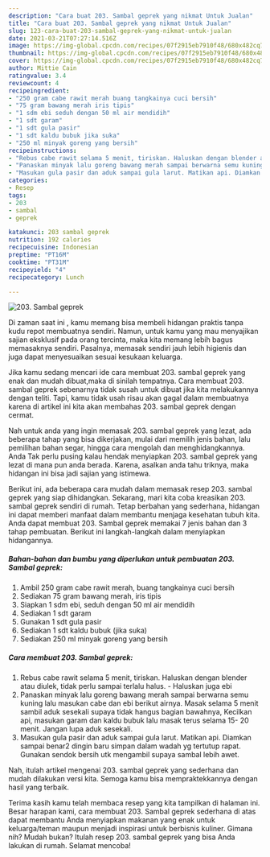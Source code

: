 ```yaml
---
description: "Cara buat 203. Sambal geprek yang nikmat Untuk Jualan"
title: "Cara buat 203. Sambal geprek yang nikmat Untuk Jualan"
slug: 123-cara-buat-203-sambal-geprek-yang-nikmat-untuk-jualan
date: 2021-03-21T07:27:14.516Z
image: https://img-global.cpcdn.com/recipes/07f2915eb7910f48/680x482cq70/203-sambal-geprek-foto-resep-utama.jpg
thumbnail: https://img-global.cpcdn.com/recipes/07f2915eb7910f48/680x482cq70/203-sambal-geprek-foto-resep-utama.jpg
cover: https://img-global.cpcdn.com/recipes/07f2915eb7910f48/680x482cq70/203-sambal-geprek-foto-resep-utama.jpg
author: Mittie Cain
ratingvalue: 3.4
reviewcount: 4
recipeingredient:
- "250 gram cabe rawit merah buang tangkainya cuci bersih"
- "75 gram bawang merah iris tipis"
- "1 sdm ebi seduh dengan 50 ml air mendidih"
- "1 sdt garam"
- "1 sdt gula pasir"
- "1 sdt kaldu bubuk jika suka"
- "250 ml minyak goreng yang bersih"
recipeinstructions:
- "Rebus cabe rawit selama 5 menit, tiriskan. Haluskan dengan blender atau diulek, tidak perlu sampai terlalu halus. Haluskan juga ebi"
- "Panaskan minyak lalu goreng bawang merah sampai berwarna semu kuning lalu masukan cabe dan ebi berikut airnya. Masak selama 5 menit sambil aduk sesekali supaya tidak hangus bagian bawahnya, Kecilkan api, masukan garam dan kaldu bubuk lalu masak terus selama 15- 20 menit. Jangan lupa aduk sesekali."
- "Masukan gula pasir dan aduk sampai gula larut. Matikan api. Diamkan sampai benar2 dingin baru simpan dalam wadah yg tertutup rapat. Gunakan sendok bersih utk mengambil supaya sambal lebih awet."
categories:
- Resep
tags:
- 203
- sambal
- geprek

katakunci: 203 sambal geprek 
nutrition: 192 calories
recipecuisine: Indonesian
preptime: "PT16M"
cooktime: "PT31M"
recipeyield: "4"
recipecategory: Lunch

---
```



![203. Sambal geprek](https://img-global.cpcdn.com/recipes/07f2915eb7910f48/680x482cq70/203-sambal-geprek-foto-resep-utama.jpg)

Di zaman  saat ini , kamu memang bisa membeli hidangan praktis tanpa kudu repot membuatnya sendiri. Namun, untuk kamu yang mau menyajikan sajian eksklusif pada orang tercinta, maka kita memang lebih bagus memasaknya sendiri. Pasalnya, memasak sendiri jauh lebih higienis dan juga dapat menyesuaikan sesuai kesukaan keluarga.

Jika kamu sedang mencari ide cara membuat 203. sambal geprek yang enak dan mudah dibuat,maka di sinilah tempatnya. Cara membuat 203. sambal geprek  sebenarnya tidak susah untuk dibuat jika kita melakukannya dengan teliti. Tapi, kamu tidak usah risau akan gagal dalam membuatnya 
karena di artikel ini kita akan membahas 203. sambal geprek dengan cermat.  



Nah untuk anda yang ingin memasak 203. sambal geprek yang lezat, ada beberapa tahap yang bisa dikerjakan, mulai dari memilih jenis bahan, lalu pemilihan bahan segar, hingga cara mengolah dan menghidangkannya. Anda Tak perlu pusing kalau hendak menyiapkan 203. sambal geprek yang lezat di mana pun anda berada. Karena, asalkan anda  tahu triknya, maka hidangan ini bisa jadi sajian yang istimewa.

Berikut ini, ada beberapa cara mudah dalam memasak resep 203. sambal geprek yang siap dihidangkan. Sekarang, mari kita coba kreasikan 203. sambal geprek sendiri di rumah. Tetap berbahan yang sederhana, hidangan ini dapat memberi manfaat dalam membantu menjaga kesehatan tubuh kita. Anda dapat membuat 203. Sambal geprek memakai 7 jenis bahan dan 3 tahap pembuatan. Berikut ini langkah-langkah dalam menyiapkan hidangannya.

<!--inarticleads1-->

##### Bahan-bahan dan bumbu yang diperlukan untuk pembuatan 203. Sambal geprek:

1. Ambil 250 gram cabe rawit merah, buang tangkainya cuci bersih
1. Sediakan 75 gram bawang merah, iris tipis
1. Siapkan 1 sdm ebi, seduh dengan 50 ml air mendidih
1. Sediakan 1 sdt garam
1. Gunakan 1 sdt gula pasir
1. Sediakan 1 sdt kaldu bubuk (jika suka)
1. Sediakan 250 ml minyak goreng yang bersih




<!--inarticleads2-->

##### Cara membuat 203. Sambal geprek:

1. Rebus cabe rawit selama 5 menit, tiriskan. Haluskan dengan blender atau diulek, tidak perlu sampai terlalu halus. - Haluskan juga ebi
1. Panaskan minyak lalu goreng bawang merah sampai berwarna semu kuning lalu masukan cabe dan ebi berikut airnya. Masak selama 5 menit sambil aduk sesekali supaya tidak hangus bagian bawahnya, Kecilkan api, masukan garam dan kaldu bubuk lalu masak terus selama 15- 20 menit. Jangan lupa aduk sesekali.
1. Masukan gula pasir dan aduk sampai gula larut. Matikan api. Diamkan sampai benar2 dingin baru simpan dalam wadah yg tertutup rapat. Gunakan sendok bersih utk mengambil supaya sambal lebih awet.




Nah, itulah artikel mengenai  203. sambal geprek  yang sederhana dan mudah dilakukan versi kita. Semoga kamu bisa mempraktekkannya dengan hasil yang terbaik. 

Terima kasih kamu telah membaca resep yang kita tampilkan di halaman ini. Besar harapan kami, cara membuat  203. Sambal geprek sederhana di atas dapat membantu Anda menyiapkan makanan yang enak untuk keluarga/teman maupun menjadi inspirasi untuk berbisnis kuliner. Gimana nih? Mudah bukan? Itulah resep 203. sambal geprek yang bisa Anda lakukan di rumah. Selamat mencoba!

